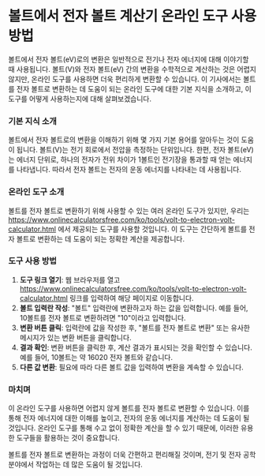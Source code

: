 볼트에서 전자 볼트 계산기 온라인 도구 사용 방법
===========================

볼트에서 전자 볼트(eV)로의 변환은 일반적으로 전기나 전자 에너지에 대해 이야기할 때 사용됩니다. 볼트(V)와 전자 볼트(eV) 간의 변환을 수학적으로 계산하는 것은 어렵지 않지만, 온라인 도구를 사용하면 더욱 편리하게 변환할 수 있습니다. 이 기사에서는 볼트를 전자 볼트로 변환하는 데 도움이 되는 온라인 도구에 대한 기본 지식을 소개하고, 이 도구를 어떻게 사용하는지에 대해 살펴보겠습니다.

### 기본 지식 소개

볼트에서 전자 볼트로의 변환을 이해하기 위해 몇 가지 기본 용어를 알아두는 것이 도움이 됩니다. 볼트(V)는 전기 회로에서 전압을 측정하는 단위입니다. 한편, 전자 볼트(eV)는 에너지 단위로, 하나의 전자가 전위 차이가 1볼트인 전기장을 통과할 때 얻는 에너지를 나타냅니다. 따라서 전자 볼트는 전자의 운동 에너지를 나타내는 데 사용됩니다.

### 온라인 도구 소개

볼트를 전자 볼트로 변환하기 위해 사용할 수 있는 여러 온라인 도구가 있지만, 우리는 <https://www.onlinecalculatorsfree.com/ko/tools/volt-to-electron-volt-calculator.html> 에서 제공되는 도구를 사용할 것입니다. 이 도구는 간단하게 볼트를 전자 볼트로 변환하는 데 도움이 되는 정확한 계산을 제공합니다.

### 도구 사용 방법

1. **도구 링크 열기**: 웹 브라우저를 열고 <https://www.onlinecalculatorsfree.com/ko/tools/volt-to-electron-volt-calculator.html> 링크를 입력하여 해당 페이지로 이동합니다.
2. **볼트 입력란 작성**: "볼트" 입력란에 변환하고자 하는 값을 입력합니다. 예를 들어, 10볼트를 전자 볼트로 변환하려면 "10"이라고 입력합니다.
3. **변환 버튼 클릭**: 입력란에 값을 작성한 후, "볼트를 전자 볼트로 변환" 또는 유사한 메시지가 있는 변환 버튼을 클릭합니다.
4. **결과 확인**: 변환 버튼을 클릭한 후, 계산 결과가 표시되는 것을 확인할 수 있습니다. 예를 들어, 10볼트는 약 16020 전자 볼트와 같습니다.
5. **다른 값 변환**: 필요에 따라 다른 볼트 값을 입력하여 변환을 계속할 수 있습니다.

### 마치며

이 온라인 도구를 사용하면 어렵지 않게 볼트를 전자 볼트로 변환할 수 있습니다. 이를 통해 전자 에너지에 대한 이해를 높이고, 전자의 운동 에너지를 계산하는 데 도움이 될 것입니다. 온라인 도구를 통해 수고 없이 정확한 계산을 할 수 있기 때문에, 이러한 유용한 도구들을 활용하는 것이 중요합니다.

볼트를 전자 볼트로 변환하는 과정이 더욱 간편하고 편리해질 것이며, 전기 및 전자 공학 분야에서 작업하는 데 많은 도움이 될 것입니다.